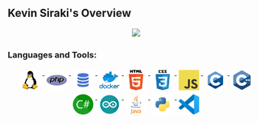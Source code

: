 ## Kevin Siraki's Overview

<p align="center">
	<a target="_blank" href = "https://github.com/kevsiraki">
		<img src="https://github-readme-stats.vercel.app/api/top-langs/?username=kevsiraki&theme=tokyonight&layout=compact&exclude_repo=Unity2D-GoFish,kevsiraki">
	</a>
</p>

### Languages and Tools:

<p align="center">
	<a target="_blank" target="_blank" href = "https://en.wikipedia.org/wiki/Linux">
		<img src="https://raw.githubusercontent.com/github/explore/80688e429a7d4ef2fca1e82350fe8e3517d3494d/topics/linux/linux.png" alt="Linux" height="40" style="vertical-align:top; margin:4px">
	</a>
	<a target="_blank" target="_blank" href = "https://en.wikipedia.org/wiki/PHP">
		<img src="https://raw.githubusercontent.com/github/explore/80688e429a7d4ef2fca1e82350fe8e3517d3494d/topics/php/php.png" alt="PHP" height="40" style="vertical-align:top; margin:4px">
	</a>
	<a target="_blank" target="_blank" href = "https://en.wikipedia.org/wiki/SQL">
		<img src="https://raw.githubusercontent.com/github/explore/80688e429a7d4ef2fca1e82350fe8e3517d3494d/topics/sql/sql.png" alt="SQL" height="40" style="vertical-align:top; margin:4px">
	</a>
	<a target="_blank" target="_blank" href = "https://en.wikipedia.org/wiki/Docker_(software)">
		<img src="https://raw.githubusercontent.com/github/explore/80688e429a7d4ef2fca1e82350fe8e3517d3494d/topics/docker/docker.png" alt="Docker" height="40" style="vertical-align:top; margin:4px">
	</a>
	<a target="_blank" href = "https://en.wikipedia.org/wiki/HTML">
		<img src="https://raw.githubusercontent.com/github/explore/80688e429a7d4ef2fca1e82350fe8e3517d3494d/topics/html/html.png" alt="HTML" height="40" style="vertical-align:top; margin:4px">
	</a>
	<a target="_blank" href = "https://en.wikipedia.org/wiki/CSS">
		<img src="https://raw.githubusercontent.com/github/explore/80688e429a7d4ef2fca1e82350fe8e3517d3494d/topics/css/css.png" alt="CSS" height="40" style="vertical-align:top; margin:4px">
	</a>
	<a target="_blank" href = "https://en.wikipedia.org/wiki/Javascript">
		<img src="https://raw.githubusercontent.com/github/explore/80688e429a7d4ef2fca1e82350fe8e3517d3494d/topics/javascript/javascript.png" alt="Javascript" height="40" style="vertical-align:top; margin:4px">
	</a>
	<a target="_blank" href = "https://en.wikipedia.org/wiki/C_(programming_language)">
		<img src="https://raw.githubusercontent.com/github/explore/80688e429a7d4ef2fca1e82350fe8e3517d3494d/topics/c/c.png" alt="C" height="40" style="vertical-align:top; margin:4px">
	</a>
	<a target="_blank" href = "https://en.wikipedia.org/wiki/C%2B%2B">
		<img src="https://raw.githubusercontent.com/github/explore/80688e429a7d4ef2fca1e82350fe8e3517d3494d/topics/cpp/cpp.png" alt="C++" height="40" style="vertical-align:top; margin:4px">
	</a>
	<a target="_blank" href = "https://en.wikipedia.org/wiki/C_Sharp_(programming_language)">	
		<img src="https://raw.githubusercontent.com/github/explore/80688e429a7d4ef2fca1e82350fe8e3517d3494d/topics/csharp/csharp.png" alt="CS" height="40" style="vertical-align:top; margin:4px">
	</a>
	<a target="_blank" href = "https://en.wikipedia.org/wiki/Arduino">
		<img src="https://raw.githubusercontent.com/github/explore/80688e429a7d4ef2fca1e82350fe8e3517d3494d/topics/arduino/arduino.png" alt="Arduino" height="40" style="vertical-align:top; margin:4px">
	</a>
	<a target="_blank" href = "https://en.wikipedia.org/wiki/Java_(programming_language)">	
		<img src="https://raw.githubusercontent.com/github/explore/80688e429a7d4ef2fca1e82350fe8e3517d3494d/topics/java/java.png" alt="Java" height="40" style="vertical-align:top; margin:4px">
	</a>
	<a target="_blank" href = "https://en.wikipedia.org/wiki/Python_(programming_language)">
		<img src="https://raw.githubusercontent.com/github/explore/80688e429a7d4ef2fca1e82350fe8e3517d3494d/topics/python/python.png" alt="Python" height="40" style="vertical-align:top; margin:4px">
	</a>
	<a target="_blank" href = "https://en.wikipedia.org/wiki/Visual_Studio_Code">	
		<img src="https://raw.githubusercontent.com/github/explore/80688e429a7d4ef2fca1e82350fe8e3517d3494d/topics/visual-studio-code/visual-studio-code.png" alt="VS Code" height="40" style="vertical-align:top; margin:4px">
	</a>
</p>
